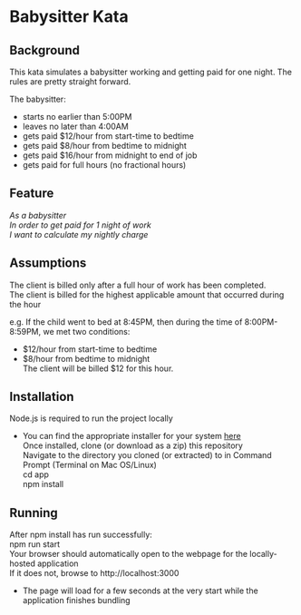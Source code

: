 # Babysitter Kata

## Background

This kata simulates a babysitter working and getting paid for one night. The rules are pretty straight forward.

The babysitter:

- starts no earlier than 5:00PM
- leaves no later than 4:00AM
- gets paid $12/hour from start-time to bedtime
- gets paid $8/hour from bedtime to midnight
- gets paid $16/hour from midnight to end of job
- gets paid for full hours (no fractional hours)

## Feature

_As a babysitter<br>
In order to get paid for 1 night of work<br>
I want to calculate my nightly charge<br>_

## Assumptions

The client is billed only after a full hour of work has been completed.<br>
The client is billed for the highest applicable amount that occurred during the hour

e.g. If the child went to bed at 8:45PM, then during the time of 8:00PM-8:59PM,
we met two conditions:

- $12/hour from start-time to bedtime
- $8/hour from bedtime to midnight<br>
  The client will be billed $12 for this hour.

## Installation

Node.js is required to run the project locally

- You can find the appropriate installer for your system [here](https://nodejs.org/en/download/)<br>
  Once installed, clone (or download as a zip) this repository<br>
  Navigate to the directory you cloned (or extracted) to in Command Prompt (Terminal on Mac OS/Linux)<br>
  cd app<br>
  npm install<br>

## Running

After npm install has run successfully:<br>
npm run start<br>
Your browser should automatically open to the webpage for the locally-hosted application<br>
If it does not, browse to http://localhost:3000<br>

- The page will load for a few seconds at the very start while the application finishes bundling<br>
